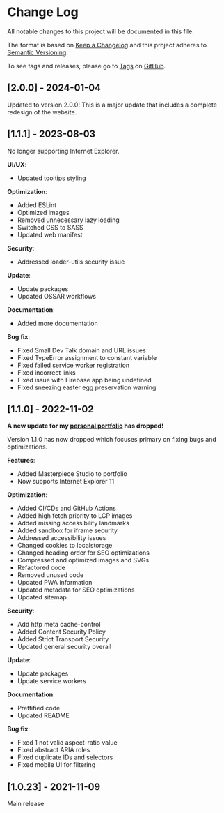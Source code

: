 # Change Log

All notable changes to this project will be documented in this file.

The format is based on [Keep a Changelog](http://keepachangelog.com/) and this project adheres to [Semantic Versioning](http://semver.org/).

To see tags and releases, please go to [Tags](https://github.com/AlexJSully/AlexJSully-Portfolio/tags) on [GitHub](https://github.com/AlexJSully/AlexJSully-Portfolio).

## [2.0.0] - 2024-01-04

Updated to version 2.0.0! This is a major update that includes a complete redesign of the website.

## [1.1.1] - 2023-08-03

No longer supporting Internet Explorer.

**UI/UX**:

-   Updated tooltips styling

**Optimization**:

-   Added ESLint
-   Optimized images
-   Removed unnecessary lazy loading
-   Switched CSS to SASS
-   Updated web manifest

**Security**:

-   Addressed loader-utils security issue

**Update**:

-   Update packages
-   Updated OSSAR workflows

**Documentation**:

-   Added more documentation

**Bug fix**:

-   Fixed Small Dev Talk domain and URL issues
-   Fixed TypeError assignment to constant variable
-   Fixed failed service worker registration
-   Fixed incorrect links
-   Fixed issue with Firebase app being undefined
-   Fixed sneezing easter egg preservation warning

## [1.1.0] - 2022-11-02

**A new update for my [personal portfolio](https://alexjsully.me/) has dropped!**

Version 1.1.0 has now dropped which focuses primary on fixing bugs and optimizations.

**Features**:

-   Added Masterpiece Studio to portfolio
-   Now supports Internet Explorer 11

**Optimization**:

-   Added CI/CDs and GitHub Actions
-   Added high fetch priority to LCP images
-   Added missing accessibility landmarks
-   Added sandbox for iframe security
-   Addressed accessibility issues
-   Changed cookies to localstorage
-   Changed heading order for SEO optimizations
-   Compressed and optimized images and SVGs
-   Refactored code
-   Removed unused code
-   Updated PWA information
-   Updated metadata for SEO optimizations
-   Updated sitemap

**Security**:

-   Add http meta cache-control
-   Added Content Security Policy
-   Added Strict Transport Security
-   Updated general security overall

**Update**:

-   Update packages
-   Update service workers

**Documentation**:

-   Prettified code
-   Updated README

**Bug fix**:

-   Fixed 1 not valid aspect-ratio value
-   Fixed abstract ARIA roles
-   Fixed duplicate IDs and selectors
-   Fixed mobile UI for filtering

## [1.0.23] - 2021-11-09

Main release
